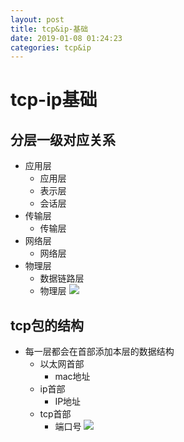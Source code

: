 ```yaml
--- 
layout: post 
title: tcp&ip-基础 
date: 2019-01-08 01:24:23 
categories: tcp&ip 
---
```

# tcp-ip基础
## 分层一级对应关系
- 应用层
    - 应用层
    - 表示层
    - 会话层
- 传输层
    - 传输层
- 网络层
    - 网络层
- 物理层
    - 数据链路层
    - 物理层
![](https://cdn.jsdelivr.net/gh/nber1994/fu0k@master/uPic/20181126233417776_1909672301.png)

## tcp包的结构
- 每一层都会在首部添加本层的数据结构
    - 以太网首部
        - mac地址
    - ip首部
        - IP地址
    - tcp首部
        - 端口号
![](https://cdn.jsdelivr.net/gh/nber1994/fu0k@master/uPic/20181126233856440_1719258492.png)


















